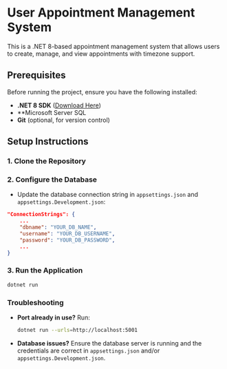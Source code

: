 # User Appointment Management System

This is a .NET 8-based appointment management system that allows users to create, manage, and view appointments with timezone support.

## Prerequisites

Before running the project, ensure you have the following installed:

- **.NET 8 SDK** ([Download Here](https://dotnet.microsoft.com/en-us/download/dotnet/8.0))
- **Microsoft Server SQL
- **Git** (optional, for version control)

## Setup Instructions

### 1. Clone the Repository

### 2. Configure the Database

- Update the database connection string in `appsettings.json` and `appsettings.Development.json`:

```json
"ConnectionStrings": {
    ...
    "dbname": "YOUR_DB_NAME",
    "username": "YOUR_DB_USERNAME",
    "password": "YOUR_DB_PASSWORD",
    ...
}
```

### 3. Run the Application

```sh
dotnet run
```

### Troubleshooting

- **Port already in use?** Run:
  ```sh
  dotnet run --urls=http://localhost:5001
  ```
- **Database issues?** Ensure the database server is running and the credentials are correct in `appsettings.json` and/or `appsettings.Development.json`.


